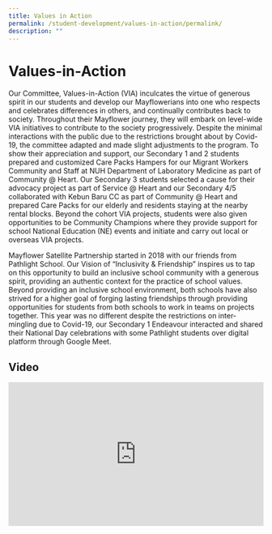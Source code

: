 ```yaml
---
title: Values in Action
permalink: /student-development/values-in-action/permalink/
description: ""
---
```

Values-in-Action
================

Our Committee, Values-in-Action (VIA) inculcates the virtue of generous spirit in our students and develop our Mayflowerians into one who respects and celebrates differences in others, and continually contributes back to society. Throughout their Mayflower journey, they will embark on level-wide VIA initiatives to contribute to the society progressively. Despite the minimal interactions with the public due to the restrictions brought about by Covid-19, the committee adapted and made slight adjustments to the program. To show their appreciation and support, our Secondary 1 and 2 students prepared and customized Care Packs Hampers for our Migrant Workers Community and Staff at NUH Department of Laboratory Medicine as part of Community @ Heart. Our Secondary 3 students selected a cause for their advocacy project as part of Service @ Heart and our Secondary 4/5 collaborated with Kebun Baru CC as part of Community @ Heart and prepared Care Packs for our elderly and residents staying at the nearby rental blocks. Beyond the cohort VIA projects, students were also given opportunities to be Community Champions where they provide support for school National Education (NE) events and initiate and carry out local or overseas VIA projects.

Mayflower Satellite Partnership started in 2018 with our friends from Pathlight School. Our Vision of “Inclusivity & Friendship” inspires us to tap on this opportunity to build an inclusive school community with a generous spirit, providing an authentic context for the practice of school values. Beyond providing an inclusive school environment, both schools have also strived for a higher goal of forging lasting friendships through providing opportunities for students from both schools to work in teams on projects together. This year was no different despite the restrictions on inter-mingling due to Covid-19, our Secondary 1 Endeavour interacted and shared their National Day celebrations with some Pathlight students over digital platform through Google Meet.

Video
-----
<div style="position:relative;width:100%;padding-bottom: 56.25%;height: 0; overflow: hidden;"><iframe style="position: absolute; top: 0; left: 0; width: 100%; height: 100%;" src="https://www.youtube.com/embed/iLRJHFhYi98" title="Mayflower Sec: Value In Action 2020" frameborder="0" allow="accelerometer; autoplay; clipboard-write; encrypted-media; gyroscope; picture-in-picture" allowfullscreen></iframe></div>